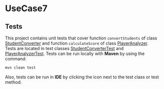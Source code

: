 # UseCase7
## Tests
This project contains unit tests that cover function `convertStudents` of 
class [StudentConverter](src/main/java/student/StudentConverter.java)
and function `calculateScore` of class [PlayerAnalyzer](src/main/java/player/PlayerAnalyzer.java).
Tests are located in test classes [StudentConverterTest](src/test/java/student/StudentConverterTest.java) 
and [PlayerAnalyzerTest](src/test/java/player/PlayerAnalyzerTest.java).
Tests can be run locally with **Maven** by using the command:
```bash
mvn clean test
```
Also, tests can be run in **IDE** by clicking the icon next to the test class or test method.
